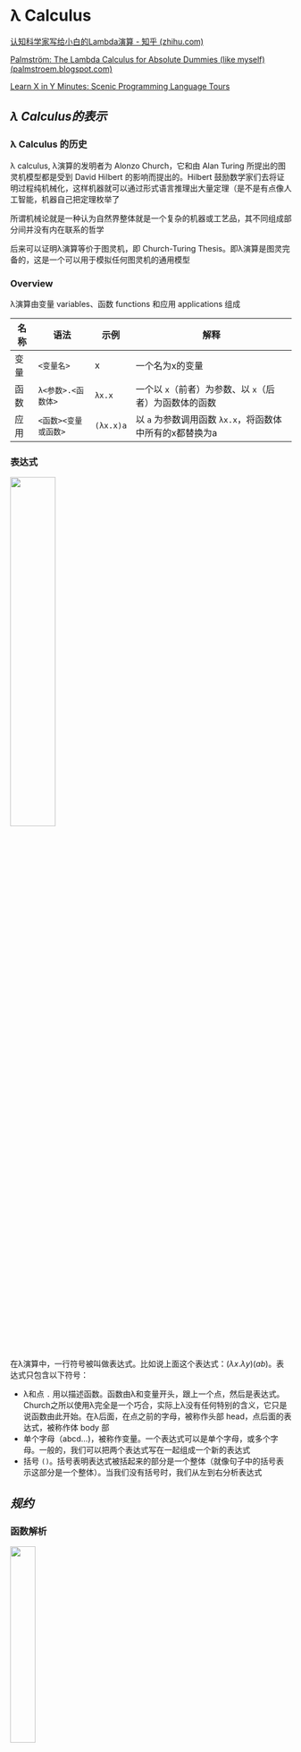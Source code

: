 # λ Calculus

[认知科学家写给小白的Lambda演算 - 知乎 (zhihu.com)](https://zhuanlan.zhihu.com/p/30510749)

[Palmström: The Lambda Calculus for Absolute Dummies (like myself) (palmstroem.blogspot.com)](https://palmstroem.blogspot.com/2012/05/lambda-calculus-for-absolute-dummies.html)

[Learn X in Y Minutes: Scenic Programming Language Tours](https://learnxinyminutes.com/docs/zh-cn/lambda-calculus-cn/)

## *λ Calculus的表示*

### λ Calculus 的历史

λ calculus, λ演算的发明者为 Alonzo Church，它和由 Alan Turing 所提出的图灵机模型都是受到 David Hilbert 的影响而提出的。Hilbert 鼓励数学家们去将证明过程纯机械化，这样机器就可以通过形式语言推理出大量定理（是不是有点像人工智能，机器自己把定理枚举了

所谓机械论就是一种认为自然界整体就是一个复杂的机器或工艺品，其不同组成部分间并没有内在联系的哲学

后来可以证明λ演算等价于图灵机，即 Church-Turing Thesis。即λ演算是图灵完备的，这是一个可以用于模拟任何图灵机的通用模型

### Overview

λ演算由变量 variables、函数 functions 和应用 applications 组成

| 名称 | 语法                 | 示例      | 解释                                                     |
| ---- | -------------------- | --------- | -------------------------------------------------------- |
| 变量 | `<变量名>`           | x         | 一个名为x的变量                                          |
| 函数 | `λ<参数>.<函数体>`   | `λx.x`    | 一个以 `x`（前者）为参数、以 `x`（后者）为函数体的函数   |
| 应用 | `<函数><变量或函数>` | `(λx.x)a` | 以 `a` 为参数调用函数 `λx.x`，将函数体中所有的x都替换为a |

### 表达式

<img src="lambda表达式.webp" width="40%">

在λ演算中，一行符号被叫做表达式。比如说上面这个表达式：$(\lambda x.\lambda y)(ab)$。表达式只包含以下符号：

- λ和点 `.` 用以描述函数。函数由λ和变量开头，跟上一个点，然后是表达式。Church之所以使用λ完全是一个巧合，实际上λ没有任何特别的含义，它只是说函数由此开始。在λ后面，在点之前的字母，被称作头部 head，点后面的表达式，被称作体 body 部
- 单个字母（abcd...)，被称作变量。一个表达式可以是单个字母，或多个字母。一般的，我们可以把两个表达式写在一起组成一个新的表达式
- 括号 `()`。括号表明表达式被括起来的部分是一个整体（就像句子中的括号表示这部分是一个整体）。当我们没有括号时，我们从左到右分析表达式

## *规约*

### 函数解析

<img src="解析lambda表达式.png" width="30%">

在函数后边又跟了一个表达式时，它可以被解析 resolve。解析过程就是将头部一个变量去掉，然后将它所有在体部的出现的这个变量替换成写在函数后边跟着的表达式

这个解析求值当的操作是通过β-归约, β-Reduction完成的, 它本质上是词法层面上的替换

在头部中提到的变量被称作**约束变量 bound variables**，没有提到的称作**自由变量 free variables**。因为函数可以是其他函数的一部分，所以一个变量可以同时是约束变量，又是自由变量

```
(λx.x)a ----> a
(λx.y)a ----> y # 函数体内没有x，所以a没有地方替换x，结果为y
```

### Currying

尽管λ演算传统上仅支持单个参数的函数，但我们可以通过Currying 柯里化的技巧创建多个参数的函数

Currying 是把接受多个参数的函数变换成接受一个单一参数（最初函数的第一个参数）的函数，并且返回接受余下的参数而且返回结果的新函数的技术

在理论计算机科学中，柯里化提供了在简单的理论模型中，比如：只接受一个单一参数的λ演算中，研究带有多个参数的函数的方式

带多个参数的函数其实就是高阶函数，也就是函数里面又套了函数，比如说下面的

```
(λx.(λy.x))a <--------> (λxy).x(a) = λy.a # 等价
```

 规则：从左向右替换，每替换一次，就消去head中最左边的变量

## *应用*

### 布尔运算

λ演算中只有函数，没有布尔值、数字或者其他任何传统的非函数数据类型

* 布尔值中的True和False是如下定义的

  ```
  True: λx.λy.x(any_value) <--------> λ(xy).x(any_value) <--------> λ(y).(any_value)
  False: λx.λy.y(any_value) <--------> λ(xy).y(any_value) <--------> λ(y).(null)
  ```

  解释一下上面的False定义：当表达式被解析，它会把第一个表达式丢掉，然后第二个原封不动。它的约束变量x会被空字符串替换（因为它不在体中出现），当然参数y也就没有用了，因为它无人可接收。所以最后留下一个y

* NOT

* AND

* OR

### 条件

### 数字

尽管 lambda 演算中没有数字, 我们还可以用[邱奇编码](https://zh.wikipedia.org/wiki/邱奇编码)([Church numerals](https://en.wikipedia.org/wiki/Church_encoding))将数字嵌入到 lambda 演算中

上面已经定义的True也就是1，可以继续嵌套表达式来定义其他的自然数，比如说定义2

```
λ(xy).x(x(any_value)) <--------> 2
```

也就是说嵌套几次最后得到的自然数就是多少
$$
n=\lambda\underbrace{(f(f(\cdots f(n))))}_{n}
$$

### 加减乘除

## *不动点*

# 函数式编程

函数式编程 Functional Programming, FP 是一种编程范式，它将计算视为数学函数的求值，并避免了数据的状态改变以及可变数据。在函数式编程中，函数是一等公民 first-class citizens，这意味着函数可以作为参数传递给其他函数，也可以作为结果返回，还可以被赋值给变量

λ演算是函数式编程最重要的基础。而且λ演算的函数可以接受函数作为输入的参数和输出的返回值

## *函数式编程的特性*

最重要的特性莫过于函数在FP中被当作一等公民（first-class citizens）。这意味着函数可以被应用，也可以被当作数据。更具体来说函数可以作为参数传递给其他函数，也可以作为其他函数的返回结果

* 纯函数 Pure Functions 是函数式编程的核心概念之一。一个纯函数具有以下两个主要特性：
  * 输出只依赖于输入：给定相同的输入，纯函数总是返回相同的输出
  * 无副作用：执行函数不会对系统的状态产生影响，即不会修改任何外部状态或数据
* 不可变性 Immutability：在函数式编程中，一旦数据被创建，它就不能被改变。所有的数据结构都是不可变的。如果需要修改某个数据结构，需要创建一个新的数据结构来代替原来的版本
* 无副作用 Side Effect：的是函数内部与外部互动（最典型的情况，就是修改全局变量的值），产生运算以外的其他结果
* 引用透明 Referential transparency：指的是函数的运行不依赖于外部变量或"状态"，只依赖于输入的参数，任何时候只要参数相同，引用函数所得到的返回值总是相同的
* 高阶函数 Higher-Order Functions：大量使用高阶函数：变量存储、闭包应用、函数高度可组合
* 函数组合 Function Composition：函数组合涉及将多个函数组合成单个函数，这个新函数继承了组合中的每个函数的行为。这促进了代码重用和模块化
* 惰性评估 Lazy Evaluation：惰性评估指的是表达式直到其值真正需要时才被计算。这允许程序构造潜在无限的数据结构，如无限列表和流
* 递归 Recursion：由于不可变性，函数式语言中经常使用递归来实现循环或遍历数据结构。大多数函数式语言提供优化技术（如尾递归优化）来使递归操作更加高效
* 类型系统 Type Systems：很多函数式编程语言（如Haskell）拥有非常强大的类型系统，包含类型推断、代数数据类型等特性，它们可以帮助捕获编程错误并在编译时期进行更多的优化

函数式编程语言的例子包括但不限于Haskell、Erlang、Clojure、F#和Scala。现代多范式语言如JavaScript、Python、Ruby和C#也支持函数式编程的一些特性。

函数式编程的优势在于代码通常更简洁、更易于理解，并且因为其无副作用和不可变性的特点，它能极大地降低并发编程中出现问题的风险。缺点可能包括对于习惯了命令式编程的开发者来说有一定的学习曲线，以及与基于命令式编程的语言相比，在某些情况下性能上的差异

## *Monad*

# OCaml

OCaml是一种功能强大的编程语言，它结合了函数式编程 Functional Programming、命令式编程 Imperative Programming 和面向对象编程 Object-Oriented Programming的特点。OCaml诞生于1996年，由INRIA（法国国家信息与自动化研究所）开发，是Caml语言家族中的一个重要成员

## *安装*

### 使用opam进行安装

opam, OCaml Package Manager 是OCaml的包管理器

首先安装opam

```cmd
$ sh <(curl -sL \
https://raw.githubusercontent.com/ocaml/opam/master/shell/install.sh)
```

或者也可以自己去网站上安装 https://opam.ocaml.org/doc/Install.html.

接下来安装ocaml解释器和配置环境

```cmd
$ opam init --bare
$ opam switch create 5.1.1
$ eval $(opam env)
$ opam install ocaml-lsp-server dune utop mparser \
ocamlformat ounit2 qcheck
```

最后安装一下VS Code的OCaml Platform extension

### REPL

OCaml Platform 提供了两个REPL的运行时环境：ocaml和utop (toplevel)

### 编译

OCaml的编译器是 `ocamlc`，编译会生成可执行文件（包含编译过OCaml字节码）、一个 `.cmi` 文件和一个 `.cmo` 文件

## *表达式*

### 基本表达式

```ocaml
# 3+4;;
- : int = 7
```

* At `#`, the interpreter is waiting for input
* The `;;` causes evaluation of the given input
* The result is computed and returned together with its type

### 注释

```ocaml
(* 这是一个单行注释 *)
 
(* 这是一个
 * 多行
 * 注释
 *)
```

### 预定义的常数和操作符

| Type   | Constants: examples | Operators     |
| ------ | ------------------- | ------------- |
| int    | 0, 3, -7            | `+ - * / mod` |
| float  | -3.0, 7.0           | `+. -. .* /.` |
| bool   | ture, false         | `not || &&`   |
| string | "hello"             | `^`           |
| char   | 'a', 'b'            |               |

OCaml的很多operators没有重载，只能由int来使用，其他数据类型的，比如说float，要用其他的操作符

### 比较符

所有的数据类型都支持 `= <> < <= >= > == !=`

OCaml支持两套相等运算符

* `=` 和 `<>` 用于检查结构相等性 structural equality

  `<>` 操作符用于比较两个值是否不相同。如果两个值不相同，它返回 `true`；如果它们相同，它返回 `false`

  ```ocaml
  # let are_not_equal = 3 <> 4;;
  val are_not_equal : bool = true
  ```

* `==` 和 `!=` 用于检查物理相等性 physical quality（可以理解为内存相等性）

## *let & 变量*

### 变量

通过 `let` 给一个变量赋值

```ocaml
# let seven = 3 + 4;;
val seven : int = 7
# seven;;
- : int = 7
```

上面 `:` 的语义是具有xxx的类型

和其他编程语言不同，变量必须要用一个小写字母开头

另外如果定义了同名变量会构成隐藏 hidden

```ocaml
# let seven = 42;;
val seven : int = 42
# seven;;
- : int = 42
# let seven = "seven";;
val seven : string = "seven"
```

### 绑定变量到表达式

### scope

## *数据类型*

### 标准数据类型

### 复合数据类型

* Tuples

  ```ocaml
  # (2, 3, 4, 5);;
  - : int * int * int * int = (2, 3, 4, 5)
  # ("hello", true, 3.14159);;
  -: string * bool * float = ("hello", true, 3.14159)
  ```

  没有长度为1的tuples，因为可以在expression外面套括号，编译器无法区分。但是可以有长度为0的，称为unit
  ```ocaml
  # 1;;
  - : int = 1
  # (1);;
  - : int = 1
  # ();;
  - : unit = ()
  ```

* Pairs 是长度为2的 Tuples

  ```ocaml
  # (3 , 4);;
  - : int * int = (3, 4)
  # (1=2,"hello");;
  - : bool * string = (false, "hello")
  ```

* Records，类似于struct。可以调换字段的定义顺序

  如果有很多相同的字段，with 可以重复利用已经定义过的实例

  ```ocaml
   # type test = { a : int; b : string };;
  type test = { a : int; b : string; }
  # let t1 = { a = 5; b = "abc" };;
  val t1 : test = {a = 5; b = "abc"}
  # let t2 = { t1 with a = 3};;
  val t2 : test = {a = 3; b = "abc"}
  ```

* Lists

## *流控制*

### match

match 类似于swtich，`_` 是default的情况

### 分支

```ocaml
if e then e1 else e2
```

称e1为if表达式的guard

```ocaml
# if 3>2 then "hello" else "world";;
- : string = "hello"
```

与在命令式语言中使用过的 if-then-else 语句不同，OCaml 中的 if-then-else 表达式与其他任何表达式一样。 它们可以放在表达式可以放置的任何地方。 这使得它们类似于有些语言中的三元运算符 `? :` 

### 循环

# OCaml函数

## *一般函数*

### 函数定义

```ocaml
# let increment x = x+1;;
val increment : int -> int = <fun>
# increment(20);; (*函数调用/函数应用*)
- : int = 21
```

- `increment` 是值绑定的标识符
- `int -> int` 是值的类型。 这是将 `int` 作为输入并产生 `int` 作为输出的函数的类型。 将箭头 `->` 视为一种将一个值转换为另一个值的可视化隐喻，这就是函数的作用
- 该值是一个函数，toplevel 选择不打印该函数（因为它现在已经被编译，并且在内存中具有一种表示形式，因此不容易进行漂亮的打印）。 而是在 toplevel 打印的只是一个占位符，以表明存在一些不可打印的函数值。 **重要提示：函数本身不是值**

### 匿名函数

### Tail Call

OCaml中的尾调用（tail call）是函数式编程中一个重要的概念，它指的是在函数的最后一步直接进行的函数调用。当一个函数调用是另一个函数的最后一个动作时，我们称这个函数调用是"尾调用"。这种调用可以被编译器或运行时环境优化以避免增加新的栈帧到调用栈上，这种优化成为"尾调用优化"（tail call optimization, TCO）

```ocaml
(* 非尾递归因为在递归调用后还有乘法操作 *)
let rec factorial n =
  if n = 0 then 1
  else n * factorial (n - 1)

(* 尾递归因为对helper的调用是函数的最后操作 *)
let factorial n =
  let rec helper n acc =
    if n = 0 then acc
    else helper (n - 1) (n * acc)
  in
  helper n 1
```

在第一个`factorial`函数中，每次调用`factorial`需要等待递归调用返回结果才能继续执行乘法操作。这意味着系统必须保留每个递归调用的状态，导致栈空间随着递归深度线性增长。

而在第二个`factorial`函数中（使用了`helper`辅助函数），每次对`helper`的递归调用都是函数体中的最后操作，并且传入了累积值`acc`。因此，当前的帧可以被清除，新的调用可以重用该帧的空间。如果编译器或运行时环境实现了尾调用优化，那么即使在非常深的递归层次也不会出现栈溢出的情况。

OCaml 是众多支持尾调用优化的语言之一，这使得在编写递归函数时能够有效地利用内存资源，在处理大量数据或深层递归时尤其重要。通过尾调用优化，递归代码可以达到与迭代相同的空间效率

### 递归函数

## *管道*

## *多态函数*

多态函数 Polymorphic Functions

## *Modules*





读入其他文件

```ocaml
#use "Hello.ml";;
```



# Haskell

[Haskell Language](https://www.haskell.org/)

[第二章 Haskell入门_w3cschool](https://www.w3cschool.cn/hsriti/y2biqozt.html)

## *intro*

### 发展历程

Haskell是一种标准化的纯函数式编程语言，以其强大的类型系统和对函数式编程概念的支持而闻名。它于1990年首次发布，并以数学家Haskell Curry的名字命名，Curry以他在逻辑学和组合抽象代数方面的贡献著称

* 1990年定义了Haskell的第一个版本(“Haskell 1.0”)。委员会形成了一系列的语言定义(1.0，1.1，1.2，1.3，1.4)
* 1997年底，该系列形成了Haskell 98，旨在定义一个稳定、最小化、可移植的语言版本以及相应的标准库，以用于教学和作为将来扩展的基础。委员会明确欢迎创建各种增加或集成实验性特性的Haskell 98的扩展和变种
* 1999年2月，Haskell 98语言标准公布，名为《The Haskell 98 Report》
* 2003年1月，《Haskell 98 Language and Libraries: The Revised Report》公布。接着，Glasgow Haskell Compiler (GHC) 实现了当时的de facto标准，Haskell快速发展
* 2006年早期，开始了定义Haskell 98标准后续的进程，非正式命名为Haskell Prime。这是个修订语言定义的不断增补的过程，每年产生一个新的修订版。第一个修订版于2009年11月完成、2010年7月发布，称作Haskell 2010

　　Haskell 2010加入了外部函数接口 Foreign Function Interface, FFI，允许绑定到其它编程语言，修正了一些语法问题（在正式语法中的改动）并废除了称为 n加k模式（换言之，不再支持 `fact (n+1) = (n+1) * fact n`）。引入了语言级编译选项语法扩展 Language-Pragma-Syntax-Extension，使得在Haskell源代码中可以明确要求一些扩展功能。Haskell 2010引入的这些扩展的名字是DoAndIfThenElse、HierarchicalModules、EmptyDataDeclarations、FixityResolution、ForeignFunctionInterface、LineCommentSyntax、PatternGuards、RelaxedDependencyAnalysis、LanguagePragma、NoNPlusKPatterns

### 运行环境

[Haskell入门（零）：安装（Linux） - 简书 (jianshu.com)](https://www.jianshu.com/p/8e9c55081d45)

* 安装GHC：Glasgow Haskell Compiler (GHC) 是目前使用最广泛的Haskell编译器。安装GHC通常也会包括安装Haskell的交互式环境GHCi

  ```cmd
  $ sudo apt install haskell-platform
  ```

* 使用Cabal或Stack管理项目：Cabal和Stack是两个流行的Haskell项目管理工具，用于处理库依赖、构建和测试Haskell程序

* 探索库：Haskell有一个庞大的第三方库生态系统，在[Hackage](https://hackage.haskell.org/) 包管理器中可以找到

### 一个简单的示例

下面是一个使用Haskell编写的简单程序，该程序定义了一个计算斐波那契数列的函数：

```haskell
fibonacci :: Int -> Integer
fibonacci n = fibs !! n
    where fibs = 0 : 1 : zipWith (+) fibs (tail fibs)

main :: IO ()
main = print (fibonacci 10)
```

在这段代码中，`fibonacci` 函数通过一个无限列表 `fibs` 来定义，这个列表是通过惰性求值生成的。`zipWith` 函数用来取两个列表（`fibs` 和它的尾部 `tail fibs`）并应用 `(+)` 函数来产生新的元素。最后，`main` 函数输出斐波那契数列中的第10个数字。

Haskell的优雅和强大来自于其纯粹的函数式特性和强类型系统，使得代码通常更易于推理，并减少了运行时错误。然而，与命令式和面向对象编程语言相比，Haskell的学习曲线可能相对较陡峭。尽管如此，Haskell提供了许多高级功能，对那些寻求深入理解函数式编程的人来说，它提供了丰富的资源和工具



# Monad

